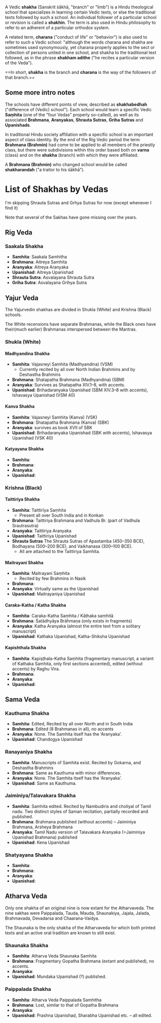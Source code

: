 A Vedic **shakha** (Sanskrit śākhā, "branch" or "limb") is a Hindu theological school that specializes in learning certain Vedic texts, or else the traditional texts followed by such a school. An individual follower of a particular school or revision is called a **shakhin**. The term is also used in Hindu philosophy to refer to an adherent of a particular orthodox system.

A related term, **charana** ("conduct of life" or "behavior") is also used to refer to such a Vedic school: "although the words charana and shakha are sometimes used synonymously, yet charana properly applies to the sect or collection of persons united in one school, and shakha to the traditional text followed, as in the phrase **shakham adithe** ("he recites a particular version of the Veda").

==In short, **shakha** is the branch and **charana** is the way of the followers of that branch.==
## Some more intro notes
The schools have different points of view, described as **shakhabedhah** ("difference of (Vedic) school"). Each school would learn a specific Vedic **Saṃhita** (one of the "four Vedas" properly so-called), as well as its associated **Brahmana**, **Aranyakas**, **Shrauta Sutras**, **Griha Sutras** and **Upanishads**.

In traditional Hindu society affiliation with a specific school is an important aspect of class identity. By the end of the Rig Vedic period the term **Brahmana (Brahmin)** had come to be applied to all members of the priestly class, but there were subdivisions within this order based both on **varna** (class) and on the **shakha** (branch) with which they were affiliated.

A **Brahmana (Brahmin)** who changed school would be called **shakharandah** ("a traitor to his śākhā").
# List of Shakhas by Vedas
I'm skipping Shrauta Sutras and Grhya Sutras for now (except whenever I find it)

Note that several of the Sakhas have gone missing over the years.
## Rig Veda

### Saakala Shakha
- **Samhita**: Saakala Samhitha
- **Brahmana**: Aitreya Samhita
- **Aranyaka**: Aitreya Aranyaka
- **Upanishad**: Aitreya Upanishad
- **Shrauta Sutra**: Asvalayana Shrauta Sutra
- **Griha Sutra**: Asvalayana Grihya Sutra
## Yajur Veda
The Yajurvedin shakhas are divided in Shukla (White) and Krishna (Black) schools.

The White recensions have separate Brahmanas, while the Black ones have their(much earlier) Brahmanas interspersed between the Mantras.
### Shukla (White)
#### Madhyandina Shakha
- **Samhita**: Vajasneyi Samhita (Madhyandina) (VSM)
	- Currently recited by all over North Indian Brahmins and by Deshastha Brahmins
- **Brahmana**: Shatapatha Brahmana (Madhyandina) (SBM)
- **Aranyaka**: Survives as Shatapatha XIV.1–8, with accents.
- **Upanishad**: Brihadaranyaka Upanishad (SBM XIV.3–8 with accents), Ishavasya Upanishad (VSM 40)
#### Kanva Shakha
- **Samhita**: Vajasneyi Samhita (Kanva) (VSK)
- **Brahmana**: Shatapatha Brahmana (Kanva) (SBK)
- **Aranyaka**: survives as book XVII of SBK
- **Upanishad**: Brihadaranyaka Upanishad (SBK with accents), Ishavasya Upanishad (VSK 40)
#### Katyayana Shakha
- **Samhita**: 
- **Brahmana**: 
- **Aranyaka**: 
- **Upanishad**: 
### Krishna (Black)
#### Taittiriya Shakha
- **Samhita**: Taittirīya Saṃhita
	- Present all over South India and in Konkan
- **Brahmana**: Taittiriya Brahmana and Vadhula Br. (part of Vadhula Srautrasutra)
- **Aranyaka**: Taittiriya Aranyaka
- **Upanishad**: Taittiriya Upanishad
- **Shrauta Sutras** The Shrauta Sutras of Apastamba (450–350 BCE), Bodhayana (500–200 BCE), and Vaikhanasa (300–100 BCE).
	- All are attached to the Taittiriya Samhita.
#### Maitrayani Shakha
- **Samhita**: Maitrayani Saṃhita
	- Recited by few Brahmins in Nasik
- **Brahmana**: 
- **Aranyaka**: Virtually same as the Upanishad
- **Upanishad**: Maitrayaniya Upanishad
#### Caraka-Katha / Katha Shakha
- **Samhita**: Caraka-Katha Saṃhita / Kāṭhaka saṃhitā
- **Brahmana**: Śatādhyāya Brāhmaṇa (only exists in fragments)
- **Aranyaka**: Katha Aranyaka (almost the entire text from a solitary manuscript)
- **Upanishad**: Kathaka Upanishad, Katha-Shiksha Upanishad
#### Kapishthala Shakha
- **Samhita**: Kapiṣṭhala-Katha Saṃhita (fragmentary manuscript, a variant of Kathaka Samhita, only first sections accented), edited (without accents) by Raghu Vira.
- **Brahmana**: 
- **Aranyaka**: 
- **Upanishad**: 
## Sama Veda
### Kauthuma Shakha
- **Samhita**: Edited, Recited by all over North and in South India
- **Brahmana**: Edited (8 Brahmanas in all), no accents
- **Aranyaka**: None. The Samhita itself has the ‘Aranyaka’.
- **Upanishad**: Chandogya Upanishad
### Ranayaniya Shakha
- **Samhita**: Manuscripts of Samhita exist. Recited by Gokarna, and Deshastha Brahmins
- **Brahmana**: Same as Kauthuma with minor differences.
- **Aranyaka**: None. The Samhita itself has the ‘Aranyaka’.
- **Upanishad**: Same as Kauthuma.
### Jaiminiya/Talavakara Shakha
- **Samhita**: Samhita edited. Recited by Nambudiris and choliyal of Tamil nadu. Two distinct styles of Saman recitation, partially recorded and published.
- **Brahmana**: Brahmana published (without accents) – Jaiminiya Brahmana, Arsheya Brahmana
- **Aranyaka**: Tamil Nadu version of Talavakara Aranyaka (=Jaiminiya Upanishad Brahmana) published
- **Upanishad**: Kena Upanishad
### Shatyayana Shakha
- **Samhita**: 
- **Brahmana**: 
- **Aranyaka**: 
- **Upanishad**: 
## Atharva Veda
Only one shakha of an original nine is now extant for the Atharvaveda. The nine sakhas were Paippalada, Tauda, Mauda, Shaunakiya, Jajala, Jalada, Brahmavada, Devadarsa and Chaarana-Vaidya.

The Shaunaka is the only shakha of the Atharvaveda for which both printed texts and an active oral tradition are known to still exist.
### Shaunaka Shakha
- **Samhita**: Atharva Veda Shaunaka Samhita
- **Brahmana**: Fragmentary Gopatha Brahmana (extant and published), no accents.
- **Aranyaka**: 
- **Upanishad**: Mundaka Upanishad (?) published.
### Paippalada Shakha
- **Samhita**: Atharva Veda Paippalada Samhitha
- **Brahmana**: Lost, similar to that of Gopatha Brahmana
- **Aranyaka**: 
- **Upanishad**: Prashna Upanishad, Sharabha Upanishad etc. – all edited.
